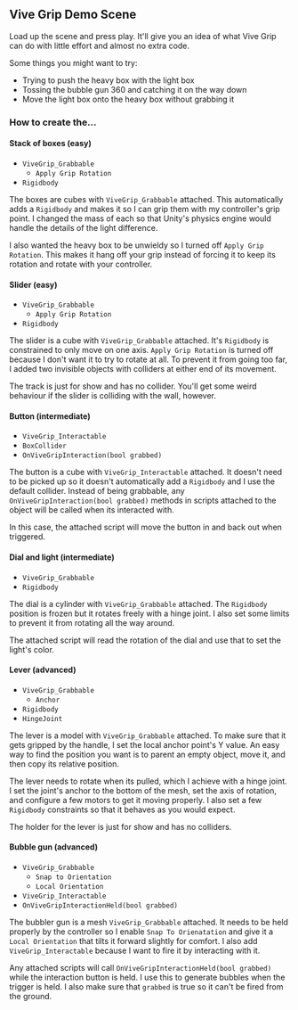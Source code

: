 ## Vive Grip Demo Scene

Load up the scene and press play. It'll give you an idea of what Vive Grip can do with little effort and almost no extra code.

Some things you might want to try:

- Trying to push the heavy box with the light box
- Tossing the bubble gun 360 and catching it on the way down
- Move the light box onto the heavy box without grabbing it

### How to create the...

#### Stack of boxes (easy)

- `ViveGrip_Grabbable`
  - `Apply Grip Rotation`
- `Rigidbody`

The boxes are cubes with `ViveGrip_Grabbable` attached. This automatically adds a `Rigidbody` and makes it so I can grip them with my controller's grip point. I changed the mass of each so that Unity's physics engine would handle the details of the Iight difference.

I also wanted the heavy box to be unwieldy so I turned off `Apply Grip Rotation`. This makes it hang off your grip instead of forcing it to keep its rotation and rotate with your controller.

#### Slider (easy)

- `ViveGrip_Grabbable`
  - `Apply Grip Rotation`
- `Rigidbody`

The slider is a cube with `ViveGrip_Grabbable` attached. It's `Rigidbody` is constrained to only move on one axis. `Apply Grip Rotation` is turned off because I don't want it to try to rotate at all. To prevent it from going too far, I added two invisible objects with colliders at either end of its movement.

The track is just for show and has no collider. You'll get some weird behaviour if the slider is colliding with the wall, however.

#### Button (intermediate)

- `ViveGrip_Interactable`
- `BoxCollider`
- `OnViveGripInteraction(bool grabbed)`

The button is a cube with `ViveGrip_Interactable` attached. It doesn't need to be picked up so it doesn't automatically add a `Rigidbody` and I use the default collider. Instead of being grabbable, any `OnViveGripInteraction(bool grabbed)` methods in scripts attached to the object will be called when its interacted with.

In this case, the attached script will move the button in and back out when triggered.

#### Dial and light (intermediate)

- `ViveGrip_Grabbable`
- `Rigidbody`

The dial is a cylinder with `ViveGrip_Grabbable` attached. The `Rigidbody` position is frozen but it rotates freely with a hinge joint. I also set some limits to prevent it from rotating all the way around.

The attached script will read the rotation of the dial and use that to set the light's color.

#### Lever (advanced)

- `ViveGrip_Grabbable`
  - `Anchor`
- `Rigidbody`
- `HingeJoint`

The lever is a model with `ViveGrip_Grabbable` attached. To make sure that it gets gripped by the handle, I set the local anchor point's Y value. An easy way to find the position you want is to parent an empty object, move it, and then copy its relative position.

The lever needs to rotate when its pulled, which I achieve with a hinge joint. I set the joint's anchor to the bottom of the mesh, set the axis of rotation, and configure a few motors to get it moving properly. I also set a few `Rigidbody` constraints so that it behaves as you would expect.

The holder for the lever is just for show and has no colliders.

#### Bubble gun (advanced)

- `ViveGrip_Grabbable`
  - `Snap to Orientation`
  - `Local Orientation`
- `ViveGrip_Interactable`
- `OnViveGripInteractionHeld(bool grabbed)`

The bubbler gun is a mesh `ViveGrip_Grabbable` attached. It needs to be held properly by the controller so I enable `Snap To Orienatation` and give it a `Local Orientation` that tilts it forward slightly for comfort. I also add `ViveGrip_Interactable` because I want to fire it by interacting with it.

Any attached scripts will call `OnViveGripInteractionHeld(bool grabbed)` while the interaction button is held. I use this to generate bubbles when the trigger is held. I also make sure that `grabbed` is true so it can't be fired from the ground.
